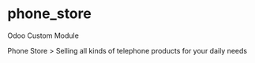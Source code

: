 # phone_store
Odoo Custom Module

Phone Store > Selling all kinds of telephone products for your daily needs
